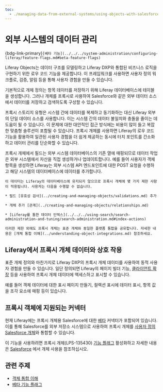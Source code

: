 ```yaml
---
toc:
  - ./managing-data-from-external-systems/using-objects-with-salesforce.md
---
```

# 외부 시스템의 데이터 관리

{bdg-link-primary}`[베타 기능](../../../system-administration/configuring-liferay/feature-flags.md#beta-feature-flags)`

Liferay Objects는 데이터 구조를 모델링하고 Liferay DXP와 통합된 비즈니스 로직을 구현하기 위한 로우 코드 기능을 제공합니다. 이 프레임워크를 사용하면 사용자 정의 워크플로, 검증, 알림 등을 통해 사용자 경험을 만들 수 있습니다.

기본적으로 개체 정의는 항목 데이터를 저장하기 위해 Liferay 데이터베이스에 테이블을 생성합니다. 그러나 개체를 프록시로 사용하여 Salesforce와 같은 외부 데이터 소스에서 데이터를 저장하고 검색하도록 구성할 수 있습니다.

프록시 스토리지 유형은 시스템 간에 데이터를 복제하고 동기화하는 대신 Liferay 외부의 단일 데이터 소스를 사용합니다. 이는 시스템 간의 데이터 불일치와 충돌을 줄이는 데 도움이 될 수 있습니다. 이 문제에 대한 대안적인 접근 방식에는 비용이 많이 들고 복잡한 맞춤형 솔루션이 포함될 수 있습니다. 프록시 개체를 사용하면 Liferay의 로우 코드 기능을 활용하여 일관된 사용자 경험을 더 쉽게 제공하는 동시에 터치 포인트를 간소화하고 데이터 관리를 단순화할 수 있습니다.

프록시 개체에서 필드는 외부 시스템 데이터베이스의 기존 열에 매핑되므로 데이터 작업은 외부 시스템에서 자산을 직접 생성하거나 업데이트합니다. 예를 들어 사용자가 객체 항목을 생성하면 Liferay는 외부 시스템 API 엔드포인트에 대한 POST 요청을 수행하고 해당 시스템의 데이터베이스에 데이터를 추가합니다.

```{important}
이 데이터는 Liferay의 데이터베이스에 유지되지 않으므로 프록시 개체에 몇 가지 제한 사항이 적용됩니다. 사용자는 다음을 수행할 수 없습니다. 

* 필드 [유효성 검사](../creating-and-managing-objects/validations.md) 추가

* 개체 추가 [관계](../creating-and-managing-objects/relationships.md) 

* [Liferay를 통한 데이터 인덱스](../../../using-search/search-administration-and-tuning/search-administration.md#index-actions) 

이러한 제한 외에도 프록시 개체는 표준 개체와 동일한 플랫폼 통합을 공유합니다. 자세한 내용은 [개체 통합 이해](../understanding-object-integrations.md) 참조하세요.
```
## Liferay에서 프록시 개체 데이터와 상호 작용

표준 개체 정의와 마찬가지로 Liferay DXP의 프록시 개체 데이터를 사용하여 동적 사용자 경험을 만들 수 있습니다. 일단 정의되면 Liferay의 페이지 빌더 기능, [클라이언트 확장](../../client-extensions.md) 등을 사용하여 프록시 개체 데이터에 액세스하고 표시할 수 있습니다.

예를 들어 객체 데이터에 대한 표시 페이지 만들기, 컬렉션 표시에 데이터 표시, 항목 값을 조각 요소에 매핑 등이 있습니다.

## 프록시 객체에 지원되는 커넥터

현재 Liferay에는 프록시 개체용 Salesforce에 대한 [베타](../../../system-administration/configuring-liferay/feature-flags.md#beta-feature-flags) 커넥터가 포함되어 있습니다. 이를 통해 Salesforce를 외부 저장소 시스템으로 사용하여 프록시 개체를 [사용자 정의 Salesforce 개체](https://help.salesforce.com/s/)와 통합할 수 있습니다.

이 기능을 사용하려면 프록시 개체(LPS-135430) [기능 플래그](../../../system-administration/configuring-liferay/feature-flags.md) 활성화하고 자세한 내용은 [Salesforce](./managing-data-from-external-systems/using-objects-with-salesforce.md) 에서 개체 사용을 참조하십시오.

## 관련 주제

* [객체 통합 이해](../understanding-object-integrations.md)
* [베타 기능 플래그](../../../system-administration/configuring-liferay/feature-flags.md#beta-feature-flags)
